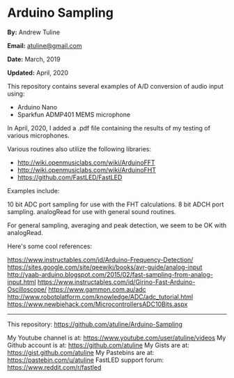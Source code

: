 # Arduino Sampling


**By:** Andrew Tuline

**Email:** atuline@gmail.com

**Date:** March, 2019

**Updated:** April, 2020

This repository contains several examples of A/D conversion of audio input using:

- Arduino Nano
- Sparkfun ADMP401 MEMS microphone


In April, 2020, I added a .pdf file containing the results of my testing of various microphones.


Various routines also utilize the following libraries:

- http://wiki.openmusiclabs.com/wiki/ArduinoFFT
- http://wiki.openmusiclabs.com/wiki/ArduinoFHT
- https://github.com/FastLED/FastLED


Examples include:

10 bit ADC port sampling for use with the FHT calculations.
8 bit ADCH port sampling.
analogRead for use with general sound routines.

For general sampling, averaging and peak detection, we seem to be OK with analogRead.


Here's some cool references:

https://www.instructables.com/id/Arduino-Frequency-Detection/
https://sites.google.com/site/qeewiki/books/avr-guide/analog-input
http://yaab-arduino.blogspot.com/2015/02/fast-sampling-from-analog-input.html
https://www.instructables.com/id/Girino-Fast-Arduino-Oscilloscope/
https://www.gammon.com.au/adc
http://www.robotplatform.com/knowledge/ADC/adc_tutorial.html
https://www.newbiehack.com/MicrocontrollersADC10Bits.aspx


-----------------------------------------------------------------------------------

This repository:						https://github.com/atuline/Arduino-Sampling

My Youtube channel is at:               https://www.youtube.com/user/atuline/videos
My Github account is at:                https://github.com/atuline
My Gists are at:                        https://gist.github.com/atuline
My Pastebins are at:                    https://pastebin.com/u/atuline
FastLED support forum:					https://www.reddit.com/r/fastled
